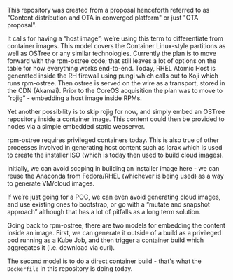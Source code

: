 This repository was created from a proposal henceforth referred to as
"Content distribution and OTA in converged platform" or just "OTA proposal".

It calls for having a “host image”; we’re using this term to differentiate from
container images. This model covers the Container Linux-style partitions as well
as OSTree or any similar technologies. Currently the plan is to move forward
with the rpm-ostree code; that still leaves a lot of options on the table for
how everything works end-to-end. Today, RHEL Atomic Host is generated inside the
RH firewall using pungi which calls out to Koji which runs rpm-ostree. Then
ostree is served on the wire as a transport, stored in the CDN (Akamai). Prior
to the CoreOS acquisition the plan was to move to “rojig” - embedding a host
image inside RPMs.

Yet another possibility is to skip rojig for now, and simply embed an OSTree
repository inside a container image. This content could then be provided to
nodes via a simple embedded static webserver.

rpm-ostree requires privileged containers today. This is also true of other
processes involved in generating host content such as lorax which is used to
create the installer ISO (which is today then used to build cloud images).

Initially, we can avoid scoping in building an installer image here - we can
reuse the Anaconda from Fedora/RHEL (whichever is being used) as a way to
generate VM/cloud images.

If we’re just going for a POC, we can even avoid generating cloud images, and
use existing ones to bootstrap, or go with a “mutate and snapshot approach”
although that has a lot of pitfalls as a long term solution.

Going back to rpm-ostree; there are two models for embedding the content inside
an image. First, we can generate it outside of a build as a privileged pod
running as a Kube Job, and then trigger a container build which aggregates it
(i.e. download via curl).

The second model is to do a direct container build - that's what the `Dockerfile`
in this repository is doing today.

